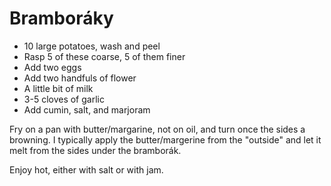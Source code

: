 

# Bramboráky

- 10 large potatoes, wash and peel
- Rasp 5 of these coarse, 5 of them finer
- Add two eggs
- Add two handfuls of flower
- A little bit of milk
- 3-5 cloves of garlic
- Add cumin, salt, and marjoram

Fry on a pan with butter/margarine, not on oil, and turn once the sides a browning.
I typically apply the butter/margerine from the "outside" and let it melt
from the sides under the bramborák.

Enjoy hot, either with salt or with jam.
